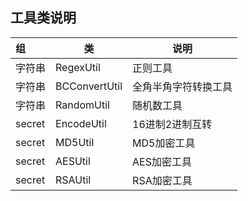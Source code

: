 ## 工具类说明

|组|类|说明|
|:----   |----- |-----   |
|字符串 |RegexUtil | 正则工具|
|字符串 |BCConvertUtil | 全角半角字符转换工具|
|字符串 |RandomUtil | 随机数工具|
|secret |EncodeUtil | 16进制2进制互转|
|secret |MD5Util | MD5加密工具|
|secret |AESUtil | AES加密工具|
|secret |RSAUtil | RSA加密工具|